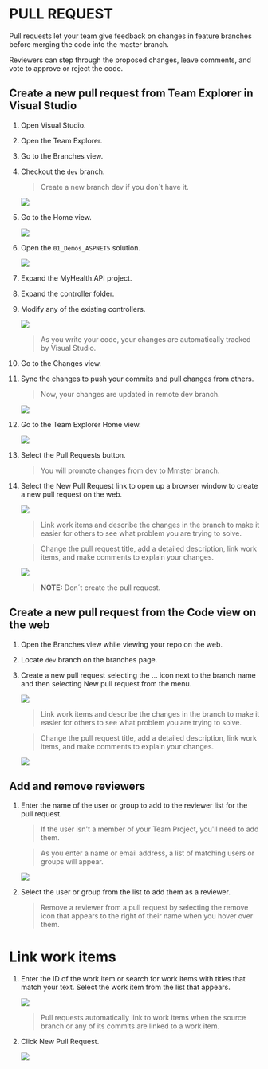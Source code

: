 # PULL REQUEST

Pull requests let your team give feedback on changes in feature branches before merging the code into the master branch. 

Reviewers can step through the proposed changes, leave comments, and vote to approve or reject the code.

## Create a new pull request from Team Explorer in Visual Studio

1. Open Visual Studio.	

1. Open the Team Explorer.  

1. Go to the Branches view.

1. Checkout the `dev` branch.

    > Create a new branch dev if you don´t have it.

    ![](img/pr/Image4.png)

1. Go to the Home view.

    ![](img/pr/image21.jpg)

1. Open the `01_Demos_ASPNET5` solution.

    ![](img/pr/image22.jpg)

1. Expand the MyHealth.API project.

1. Expand the controller folder.

1. Modify any of the existing controllers.

    ![](img/pr/image23.jpg)

    > As you write your code, your changes are automatically tracked by Visual Studio.   

1. Go to the Changes view.

1. Sync the changes to push your commits and pull changes from others.

    > Now, your changes are updated in remote dev branch.

    ![](img/pr/image21.png)

1. Go to the Team Explorer Home view.

    ![](img/pr/image25.png)

1. Select the Pull Requests button.

    > You will promote changes from dev to Mmster branch. 

1. Select the New Pull Request link to open up a browser window to create a new pull request on the web.

    ![](img/pr/image26.png)

    > Link work items and describe the changes in the branch to make it easier for others to see what problem you are trying to solve. 

    > Change the pull request title, add a detailed description, link work items, and make comments to explain your changes.

    ![](img/image27.png)

    > **NOTE:** Don´t create the pull request.

## Create a new pull request from the Code view on the web

1. Open the Branches view while viewing your repo on the web.

1. Locate `dev` branch on the branches page. 

1. Create a new pull request selecting the ... icon next to the branch name and then selecting New pull request from the menu. 

    ![](img/pr/image29.png)

    > Link work items and describe the changes in the branch to make it easier for others to see what problem you are trying to solve. 

    > Change the pull request title, add a detailed description, link work items, and make comments to explain your changes.

    ![](img/pr/image27.png)

## Add and remove reviewers

1. Enter the name of the user or group to add to the reviewer list for the pull request. 

    > If the user isn't a member of your Team Project, you'll need to add them.

    > As you enter a name or email address, a list of matching users or groups will appear. 

    ![](img/pr/image30.png)

1. Select the user or group from the list to add them as a reviewer.

    > Remove a reviewer from a pull request by selecting the remove icon that appears to the right of their name when you hover over them.

# Link work items

1. Enter the ID of the work item or search for work items with titles that match your text. Select the work item from the list that appears.

    ![](img/pr/image31.png)

    > Pull requests automatically link to work items when the source branch or any of its commits are linked to a work item.

1. Click New Pull Request.

    ![](img/pr/image28.png)

